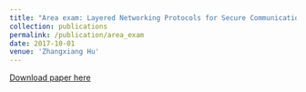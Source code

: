 ```yaml
---
title: "Area exam: Layered Networking Protocols for Secure Communications in the Internet of Things"
collection: publications
permalink: /publication/area_exam
date: 2017-10-01
venue: 'Zhangxiang Hu'
---
```


[Download paper here](http://zhangxianghu.github.io/files/area_exam.pdf)